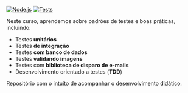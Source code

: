 [![Node.js](https://img.shields.io/badge/Node.js-18.x-green)](https://nodejs.org/)
[![Tests](https://img.shields.io/badge/tests-unit%20%7C%20integration-blue)]()

Neste curso, aprendemos sobre padrões de testes e boas práticas, incluindo:

-  Testes **unitários**
-  Testes **de integração**
-  Testes **com banco de dados**
-  Testes **validando imagens**
-  Testes com **biblioteca de disparo de e-mails**
-  Desenvolvimento orientado a testes (**TDD**)

Repositório com o intuito de acompanhar o desenvolvimento didático. 